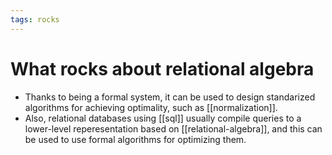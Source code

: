 ```yaml
---
tags: rocks
---
```


# What rocks about relational algebra
* Thanks to being a formal system, it can be used to design standarized algorithms for achieving optimality, such as [[normalization]].
* Also, relational databases using [[sql]] usually compile queries to a lower-level reperesentation based on [[relational-algebra]], and this can be used to use formal algorithms for optimizing them.
